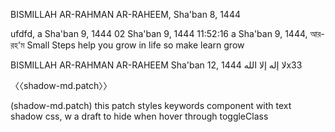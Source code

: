 BISMILLAH AR-RAHMAN AR-RAHEEM, Sha'ban 8, 1444


ufdfd,  a Sha'ban 9, 1444 02
Sha'ban 9, 1444 11:52:16
a Sha'ban 9, 1444, আর-রহ'ম
Small Steps help you grow in life so make learn grow

[]()
[]()
[]()

BISMILLAH AR-RAHMAN AR-RAHEEM
 Sha'ban 12, 1444
 لا إله إلا اللهx33

〈〈shadow-md.patch〉〉
[](shadow-md.patch)

[](shadow-md.patch)(shadow-md.patch)
this patch styles keywords component with text shadow css, w
a draft to hide when hover
through toggleClass

[](shadow-md.patch)





